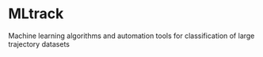 # MLtrack
Machine learning algorithms and automation tools for classification of large trajectory datasets
